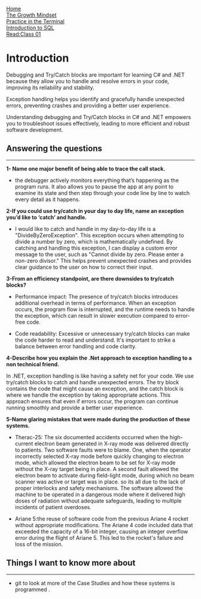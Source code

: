 [Home](./README.md)       
[The Growth Mindset](./README2.md)    
[ Practice in the Terminal](./Terminal.md)   
[Introduction to SQL](./sql.md)    
   [Read:Class 01](./ReadClass01.md)

# Introduction 
Debugging and Try/Catch blocks are important for learning C# and .NET because they allow you to handle and resolve errors in your code, improving its reliability and stability.

Exception handling helps you identify and gracefully handle unexpected errors, preventing crashes and providing a better user experience.

Understanding debugging and Try/Catch blocks in C# and .NET empowers you to troubleshoot issues effectively, leading to more efficient and robust software development.
 





 ## Answering the questions 

-----
**1- Name one major benefit of being able to trace the call stack.**
- the debugger actively monitors everything that’s happening as the program runs. It also allows you to pause the app at any point to examine its state and then step through your code line by line to watch every detail as it happens.

**2-If you could use try/catch in your day to day life, name an exception you’d like to ‘catch’ and handle.**
- I would like to catch and handle in my day-to-day life is a "DivideByZeroException". This exception occurs when attempting to divide a number by zero, which is mathematically undefined. By catching and handling this exception, I can display a custom error message to the user, such as "Cannot divide by zero. Please enter a non-zero divisor." This helps prevent unexpected crashes and provides clear guidance to the user on how to correct their input.

**3-From an efficiency standpoint, are there downsides to try/catch blocks?**
- Performance impact: The presence of try/catch blocks introduces additional overhead in terms of performance. When an exception occurs, the program flow is interrupted, and the runtime needs to handle the exception, which can result in slower execution compared to error-free code.

- Code readability: Excessive or unnecessary try/catch blocks can make the code harder to read and understand. It's important to strike a balance between error handling and code clarity.


**4-Describe how you explain the .Net approach to exception handling to a non technical friend.**

In .NET, exception handling is like having a safety net for your code. We use try/catch blocks to catch and handle unexpected errors. The try block contains the code that might cause an exception, and the catch block is where we handle the exception by taking appropriate actions. This approach ensures that even if errors occur, the program can continue running smoothly and provide a better user experience.

**5-Name glaring mistakes that were made during the production of these systems.**

- Therac-25: The six documented accidents occurred when the high-current electron beam generated in X-ray mode was delivered directly to patients. Two software faults were to blame. One, when the operator incorrectly selected X-ray mode before quickly changing to electron mode, which allowed the electron beam to be set for X-ray mode without the X-ray target being in place. A second fault allowed the electron beam to activate during field-light mode, during which no beam scanner was active or target was in place. so its all due to the lack of proper interlocks and safety mechanisms. The software allowed the machine to be operated in a dangerous mode where it delivered high doses of radiation without adequate safeguards, leading to multiple incidents of patient overdoses.

- Ariane 5:the reuse of software code from the previous Ariane 4 rocket without appropriate modifications. The Ariane 4 code included data that exceeded the capacity of a 16-bit integer, causing an integer overflow error during the flight of Ariane 5. This led to the rocket's failure and loss of the mission.

## Things I want to know more about 
---
- git to look at more of the Case Studies and how these systems is programmed .